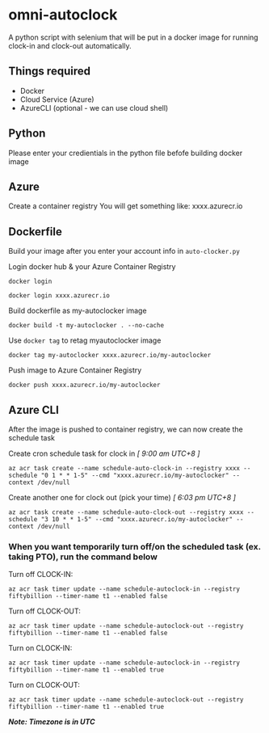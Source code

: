 # omni-autoclock
A python script with selenium that will be put in a docker image for running clock-in and clock-out automatically.

## Things required
- Docker
- Cloud Service (Azure)
- AzureCLI (optional - we can use cloud shell)

## Python
Please enter your credientials in the python file befofe building docker image

## Azure
Create a container registry 
You will get something like: xxxx.azurecr.io

## Dockerfile
Build your image after you enter your account info in `auto-clocker.py`

Login docker hub & your Azure Container Registry
```
docker login
```
```
docker login xxxx.azurecr.io
```

Build dockerfile as my-autoclocker image
```
docker build -t my-autoclocker . --no-cache
```

Use `docker tag` to retag myautoclocker image
```
docker tag my-autoclocker xxxx.azurecr.io/my-autoclocker
```

Push image to Azure Container Registry
```
docker push xxxx.azurecr.io/my-autoclocker
```

## Azure CLI
After the image is pushed to container registry, we can now create the schedule task

Create cron schedule task for clock in *[ 9:00 am UTC+8 ]*
```
az acr task create --name schedule-auto-clock-in --registry xxxx --schedule "0 1 * * 1-5" --cmd "xxxx.azurecr.io/my-autoclocker" --context /dev/null
```

Create another one for clock out (pick your time) *[ 6:03 pm UTC+8 ]*
```
az acr task create --name schedule-auto-clock-out --registry xxxx --schedule "3 10 * * 1-5" --cmd "xxxx.azurecr.io/my-autoclocker" --context /dev/null
```


### When you want temporarily turn off/on the scheduled task (ex. taking PTO), run the command below

Turn off CLOCK-IN:
```
az acr task timer update --name schedule-autoclock-in --registry fiftybillion --timer-name t1 --enabled false
```

Turn off CLOCK-OUT:
```
az acr task timer update --name schedule-autoclock-out --registry fiftybillion --timer-name t1 --enabled false
```

Turn on CLOCK-IN:
```
az acr task timer update --name schedule-autoclock-in --registry fiftybillion --timer-name t1 --enabled true
```

Turn on CLOCK-OUT:
```
az acr task timer update --name schedule-autoclock-out --registry fiftybillion --timer-name t1 --enabled true
```


***Note: Timezone is in UTC***
